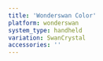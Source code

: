 ```yaml
---
title: 'Wonderswan Color'
platform: wonderswan
system_type: handheld
variation: SwanCrystal
accessories: ''
---
```

